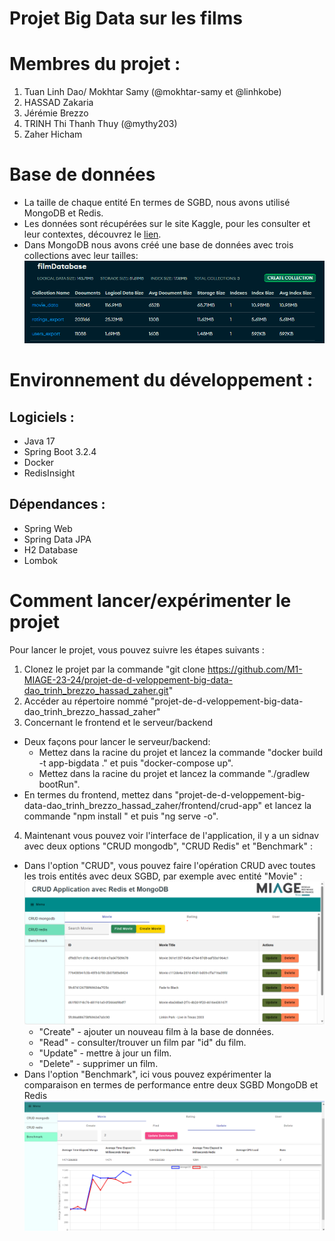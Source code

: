 # Projet Big Data sur les films

# Membres du projet :
1) Tuan Linh Dao/ Mokhtar Samy (@mokhtar-samy et @linhkobe)
2) HASSAD Zakaria
3) Jérémie Brezzo
4) TRINH Thi Thanh Thuy (@mythy203)
5) Zaher Hicham

# Base de données
- La taille de chaque entité
  En termes de SGBD, nous avons utilisé MongoDB et Redis.
- Les données sont récupérées sur le site Kaggle, pour les consulter et leur contextes, découvrez le [lien](https://www.kaggle.com/datasets/samlearner/letterboxd-movie-ratings-data?select=ratings_export.csv).
- Dans MongoDB nous avons créé une base de données avec trois collections avec leur tailles:
![img_3.png](img_3.png)
# Environnement du développement :

## Logiciels :
- Java 17
- Spring Boot 3.2.4
- Docker
- RedisInsight

## Dépendances :
+ Spring Web
+ Spring Data JPA
+ H2 Database
+ Lombok

# Comment lancer/expérimenter le projet
Pour lancer le projet, vous pouvez suivre les étapes suivants :
1) Clonez le projet par la commande "git clone https://github.com/M1-MIAGE-23-24/projet-de-d-veloppement-big-data-dao_trinh_brezzo_hassad_zaher.git"
2) Accéder au répertoire nommé "projet-de-d-veloppement-big-data-dao_trinh_brezzo_hassad_zaher"
3) Concernant le frontend et le serveur/backend
- Deux façons pour lancer le serveur/backend:
    + Mettez dans la racine du projet et lancez la commande "docker build -t app-bigdata ." et puis "docker-compose up".
    + Mettez dans la racine du projet et lancez la commande "./gradlew bootRun".
- En termes du frontend, mettez dans "projet-de-d-veloppement-big-data-dao_trinh_brezzo_hassad_zaher/frontend/crud-app" et lancez la commande "npm install " et puis "ng serve -o".
4) Maintenant vous pouvez voir l'interface de l'application, il y a un sidnav avec deux options "CRUD mongodb", "CRUD Redis" et "Benchmark" :
- Dans l'option "CRUD", vous pouvez faire l'opération CRUD avec toutes les trois entités avec deux SGBD, par exemple avec entité "Movie" :
  ![img_1.png](img_1.png)
    + "Create" - ajouter un nouveau film à la base de données.
    + "Read" - consulter/trouver un film par "id" du film.
    + "Update" - mettre à jour un film.
    + "Delete" - supprimer un film.
- Dans l'option "Benchmark", ici vous pouvez expérimenter la comparaison en termes de performance entre deux SGBD MongoDB et Redis
  ![img_2.png](img_2.png)

